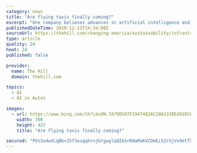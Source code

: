 ```yaml
---
category: news
title: "Are flying taxis finally coming?"
excerpt: "One company believes advances in artificial intelligence and 5G technology will help launch a fleet of flying taxis ... You tap an app on your smartphone and summon a driverless flying taxi that safely whisks you to your destination in minutes, relaxed and with only a slight dent in your net worth. This isn’t an episode of the old cartoon ..."
publishedDateTime: 2019-12-11T14:34:00Z
sourceUrl: https://thehill.com/changing-america/sustainability/infrastructure/473936-are-flying-taxis-finally-coming
type: article
quality: 24
heat: 24
published: false

provider:
  name: The Hill
  domain: thehill.com

topics:
  - AI
  - AI in Autos

images:
  - url: https://www.bing.com/th?id=ON.7A79D507F2947482AC1063339D201DC0
    width: 700
    height: 427
    title: "Are flying taxis finally coming?"

secured: "PVs3u4wVLqBb+25f3xuqqhrnjGrgwglaQIbSrKHaMxKVCDmEi5ZrSjVx9etTXURRe97uvq/zMbjz+V1pTwO/X5e56ZfFn3b0fi8ZCYE81bDcLXNGDOZDzXTvEYIOT4lHofb4IVA3JUrZvDG4bxU5gBAjANjBPlVFbEk2Cv0biFwSbRxc3qiVxCR9Kfhu1r6YpXb+5WfJAMgIIQ8hnjY9kFpoLVHC3zrmP0dS+psZo3lZStX6cpk0z/LDdhCq1w9RUxbUWp7pTls5KeQ/lev4Fw==;7YAYOfPKmKHJT2Jhx8qQ1g=="
---
```


